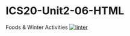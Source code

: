 # ICS20-Unit2-06-HTML
Foods &amp; Winter Activities
[![linter](https://github.com/Nash-Villarta/ICS20-Unit2-06-HTML/workflows/linter/badge.svg)](https://github.com/marketplace/actions/super-linter)

